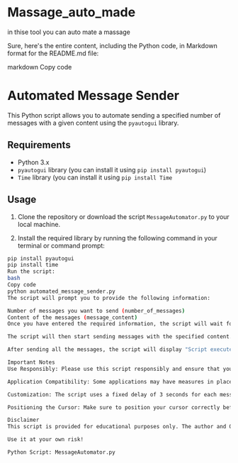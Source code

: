 # Massage_auto_made
in thise tool you can auto mate a  massage

Sure, here's the entire content, including the Python code, in Markdown format for the README.md file:

markdown
Copy code
# Automated Message Sender

This Python script allows you to automate sending a specified number of messages with a given content using the `pyautogui` library.

## Requirements

- Python 3.x
- `pyautogui` library (you can install it using `pip install pyautogui`)
- `Time` library (you can install it using `pip install Time`

## Usage

1. Clone the repository or download the script `MessageAutomator.py` to your local machine.

2. Install the required library by running the following command in your terminal or command prompt:

```bash
pip install pyautogui
pip install time
Run the script:
bash
Copy code
python automated_message_sender.py
The script will prompt you to provide the following information:

Number of messages you want to send (number_of_messages)
Content of the messages (message_content)
Once you have entered the required information, the script will wait for 5 seconds to give you time to position your cursor appropriately for the messaging application.

The script will then start sending messages with the specified content. Each message will be sent after a 3-second delay to allow for processing.

After sending all the messages, the script will display "Script executed successfully."

Important Notes
Use Responsibly: Please use this script responsibly and ensure that you have consent to send messages on the target platform or application.

Application Compatibility: Some applications may have measures in place to detect and prevent automation. Be mindful of the terms of service and guidelines of the application you are interacting with.

Customization: The script uses a fixed delay of 3 seconds for each message to be sent. Depending on the application and its response time, you may need to adjust this delay. You can modify the time.sleep(3) calls in the script accordingly.

Positioning the Cursor: Make sure to position your cursor correctly before running the script, as it will start sending messages from the current cursor position.

Disclaimer
This script is provided for educational purposes only. The author and OpenAI do not take responsibility for any misuse or damages caused by the usage of this script.

Use it at your own risk!

Python Script: MessageAutomator.py

